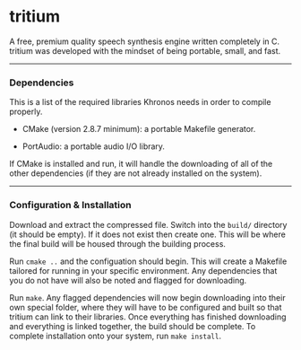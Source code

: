 tritium
=======

A free, premium quality speech synthesis engine written completely in C.  tritium was developed with the mindset of being portable, small, and fast.

---

### Dependencies

This is a list of the required libraries Khronos needs in order to compile properly.

- CMake (version 2.8.7 minimum): a portable Makefile generator.

- PortAudio: a portable audio I/O library.

If CMake is installed and run, it will handle the downloading of all of the other dependencies (if they are not already installed on the system).

---

### Configuration & Installation

Download and extract the compressed file.  Switch into the `build/` directory (it should be empty). If it does not exist then create one. This will be where the final build will be housed through the building process.

Run `cmake ..` and the configuation should begin.  This will create a Makefile tailored for running in your specific environment.  Any dependencies that you do not have will also be noted and flagged for downloading.

Run `make`.  Any flagged dependencies will now begin downloading into their own special folder, where they will have to be configured and built so that tritium can link to their libraries.  Once everything has finished downloading and everything is linked together, the build should be complete.  To complete installation onto your system, run `make install`.